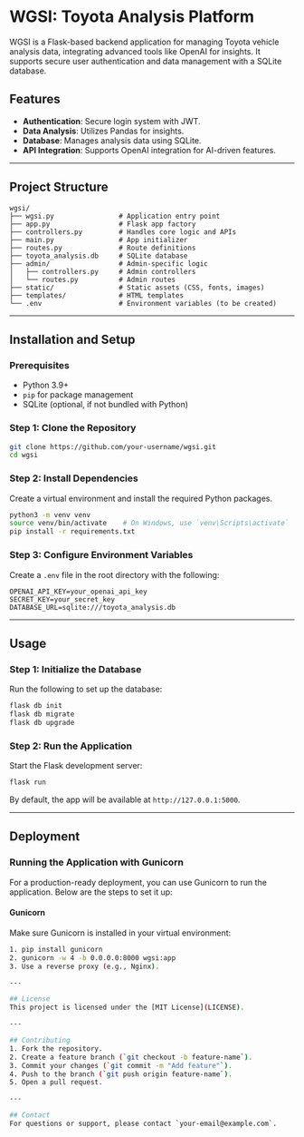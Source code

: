 
# WGSI: Toyota Analysis Platform

WGSI is a Flask-based backend application for managing Toyota vehicle analysis data, integrating advanced tools like OpenAI for insights. It supports secure user authentication and data management with a SQLite database.

## Features
- **Authentication**: Secure login system with JWT.
- **Data Analysis**: Utilizes Pandas for insights.
- **Database**: Manages analysis data using SQLite.
- **API Integration**: Supports OpenAI integration for AI-driven features.

---

## Project Structure
```
wgsi/
├── wgsi.py                # Application entry point
├── app.py                 # Flask app factory
├── controllers.py         # Handles core logic and APIs
├── main.py                # App initializer
├── routes.py              # Route definitions
├── toyota_analysis.db     # SQLite database
├── admin/                 # Admin-specific logic
│   ├── controllers.py     # Admin controllers
│   └── routes.py          # Admin routes
├── static/                # Static assets (CSS, fonts, images)
├── templates/             # HTML templates
└── .env                   # Environment variables (to be created)
```

---

## Installation and Setup

### Prerequisites
- Python 3.9+
- `pip` for package management
- SQLite (optional, if not bundled with Python)

### Step 1: Clone the Repository
```bash
git clone https://github.com/your-username/wgsi.git
cd wgsi
```

### Step 2: Install Dependencies
Create a virtual environment and install the required Python packages.
```bash
python3 -m venv venv
source venv/bin/activate    # On Windows, use `venv\Scripts\activate`
pip install -r requirements.txt
```

### Step 3: Configure Environment Variables
Create a `.env` file in the root directory with the following:
```
OPENAI_API_KEY=your_openai_api_key
SECRET_KEY=your_secret_key
DATABASE_URL=sqlite:///toyota_analysis.db
```

---

## Usage

### Step 1: Initialize the Database
Run the following to set up the database:
```bash
flask db init
flask db migrate
flask db upgrade
```

### Step 2: Run the Application
Start the Flask development server:
```bash
flask run
```
By default, the app will be available at `http://127.0.0.1:5000`.

---

## Deployment
### Running the Application with Gunicorn
For a production-ready deployment, you can use Gunicorn to run the application. Below are the steps to set it up:
#### Gunicorn
Make sure Gunicorn is installed in your virtual environment:
```bash
1. pip install gunicorn
2. gunicorn -w 4 -b 0.0.0.0:8000 wgsi:app
3. Use a reverse proxy (e.g., Nginx).

---

## License
This project is licensed under the [MIT License](LICENSE).

---

## Contributing
1. Fork the repository.
2. Create a feature branch (`git checkout -b feature-name`).
3. Commit your changes (`git commit -m "Add feature"`).
4. Push to the branch (`git push origin feature-name`).
5. Open a pull request.

---

## Contact
For questions or support, please contact `your-email@example.com`.
